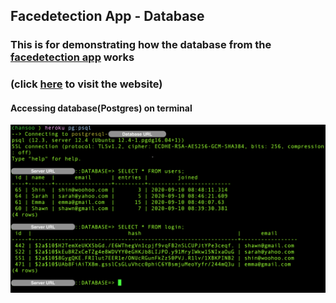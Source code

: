 ## Facedetection App - Database

### This is for demonstrating how the database from the [facedetection app](https://fd-smart-brain.herokuapp.com/) works
### (click [here](https://fd-smart-brain.herokuapp.com/) to visit the website)

#### Accessing database(Postgres) on terminal

![](./db_terminal.png)
